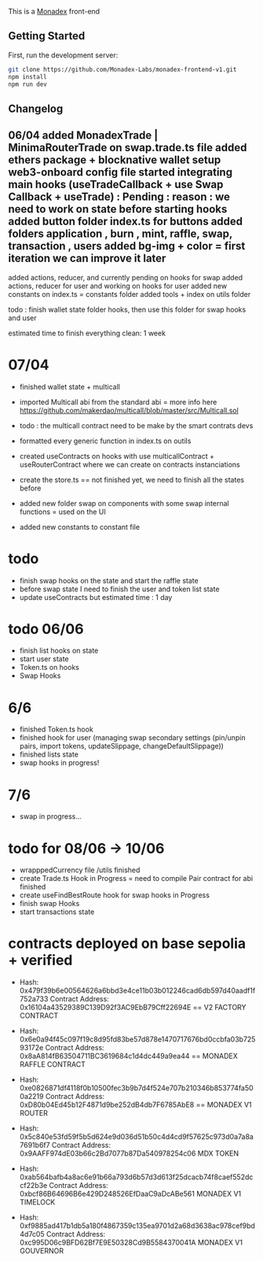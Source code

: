 This is a [Monadex](https://monadex.exchange/) front-end 

## Getting Started

First, run the development server:

```bash
git clone https://github.com/Monadex-Labs/monadex-frontend-v1.git
npm install 
npm run dev


```

## Changelog
06/04 
added MonadexTrade | MinimaRouterTrade on swap.trade.ts file 
added ethers package + blocknative wallet 
setup web3-onboard config file
started integrating main hooks (useTradeCallback + use Swap Callback + useTrade) : Pending : reason : we need to work on state before starting hooks 
added button folder index.ts for buttons 
added folders application , burn , mint, raffle, swap, transaction , users 
added bg-img + color = first iteration we can improve it later
---
added actions, reducer, and currently pending on hooks for swap
added actions, reducer for user and working on hooks for user
added new constants on index.ts = constants folder
added tools + index on utils folder  

todo : finish wallet state folder hooks, then use this folder for swap hooks and user 

estimated time to finish everything clean: 1 week

# 07/04
- finished wallet state + multicall 
- imported Multicall abi from the standard abi = more info here https://github.com/makerdao/multicall/blob/master/src/Multicall.sol
- todo : the multicall contract need to be make by the smart contrats devs

- formatted every generic function in index.ts on outils
- created useContracts on hooks with use multicallContract + useRouterContract where we can create on contracts instanciations 
- create the store.ts == not finished yet, we need to finish all the states before 
- added new folder swap on components with some swap internal functions = used on the UI 
- added new constants to constant file 
# todo 
- finish swap hooks on the state and start the raffle state 
- before swap state I need to finish the user and token list state
- update useContracts but
estimated time : 1 day

# todo 06/06
- finish list hooks on state
- start user state
- Token.ts on hooks 
- Swap Hooks 

# 6/6
- finished Token.ts hook
- finished hook for user (managing swap secondary settings (pin/unpin pairs, import tokens, updateSlippage, changeDefaultSlippage))
- finished lists state
- swap hooks in progress! 

# 7/6 
- swap in progress...

# todo for 08/06 -> 10/06
- wrapppedCurrency file /utils  finished
- create Trade.ts Hook  in Progress = need to compile Pair contract for abi finished
- create useFindBestRoute hook for swap hooks  in Progress
- finish swap Hooks
- start transactions state


# contracts deployed on base sepolia + verified
- Hash: 0x479f39b6e00564626a6bbd3e4ce11b03b012246cad6db597d40aadf1f752a733
Contract Address: 0x16104a43529389C139D92f3AC9EbB79Cff22694E  == V2 FACTORY CONTRACT


- Hash: 0x6e0a94f45c097f19c8d95fd83be57d878e1470717676bd0ccbfa03b72593172e
Contract Address: 0x8aA814fB63504711BC3619684c1d4dc449a9ea44  == MONADEX RAFFLE CONTRACT 



- Hash: 0xe0826871df4118f0b10500fec3b9b7d4f524e707b210346b853774fa500a2219
Contract Address: 0xD80b04Ed45b12F4871d9be252dB4db7F6785AbE8 == MONADEX V1 ROUTER 



- Hash: 0x5c840e53fd59f5b5d624e9d036d51b50c4d4cd9f57625c973d0a7a8a7691b6f7
Contract Address: 0x9AAFF974dE03b66c2Bd7077b87Da540978254c06   MDX TOKEN 


- Hash: 0xab564bafb4a8ac6e91b66a793d6b57d3d613f25dcacb74f8caef552dccf22b3e
Contract Address: 0xbcf86B64696B6e429D248526EfDaaC9aDcABe561   MONADEX V1 TIMELOCK



- Hash: 0xf9885ad417b1db5a180f4867359c135ea9701d2a68d3638ac978cef9bd4d7c05
Contract Address: 0xc995D06c9BFD62Bf7E9E50328Cd9B5584370041A   MONADEX V1 GOUVERNOR

